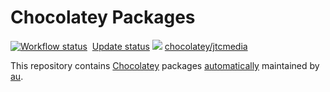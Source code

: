 # Chocolatey Packages

[![Workflow status](https://github.com/jtcmedia/chocolatey-packages/actions/workflows/ci.yml/badge.svg?event=push)](https://github.com/jtcmedia/chocolatey-packages/actions)
&nbsp;[Update status](https://gist.github.com/jtcmedia/8abc37a8c3b020ffdd9704a810331790)
[![](http://transparent-favicon.info/favicon.ico)](#)
[chocolatey/jtcmedia](https://chocolatey.org/profiles/jtcmedia)

This repository contains [Chocolatey](http://chocolatey.org) packages [automatically](https://chocolatey.org/docs/automatic-packages) maintained by [au](https://github.com/majkinetor/au).
